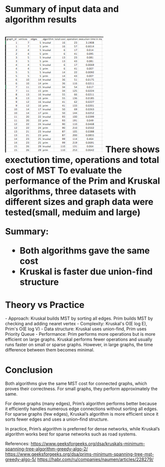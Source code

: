 <h1>Summary of input data and algorithm results<h1>

![dataset](plot.png)
There shows exectution time, operations and total cost of MST
To evaluate the performance of the Prim and Kruskal algorithms, three datasets with different sizes and graph data were tested(small, meduim and large)

Summary:
- Both algorithms gave the same cost
- Kruskal is faster due union-find structure

<h1>Theory vs Practice</h1>
- Approach: Kruskal builds MST by sorting all edges. Prim builds MST by checking and adding nearet vertex
- Complexity: Kruskal's O(E log E), Prim's O(E log V)
- Data structure: Kruskal uses union-find, Prim uses Priority Queue
- Performance: Prim performs more operations but is more efficient on large graphs. Kruskal performs fewer operations and usually runs faster on small or sparse graphs. However, in large graphs, the time difference between them becomes minimal.

<h1>Conclusion</h1>
Both algorithms give the same MST cost for connected graphs, which proves their correctness.
For small graphs, they perform approximately the same.

For dense graphs (many edges), Prim’s algorithm performs better because it efficiently handles numerous edge connections without sorting all edges.
For sparse graphs (few edges), Kruskal’s algorithm is more efficient since it sorts fewer edges and uses a union–find structure.

In practice, Prim’s algorithm is preferred for dense networks, while Kruskal’s algorithm works best for sparse networks such as road systems.



References:
https://www.geeksforgeeks.org/dsa/kruskals-minimum-spanning-tree-algorithm-greedy-algo-2/
https://www.geeksforgeeks.org/dsa/prims-minimum-spanning-tree-mst-greedy-algo-5/
https://habr.com/ru/companies/naumen/articles/228279/

